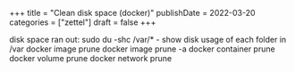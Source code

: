 +++
title = "Clean disk space (docker)"
publishDate = 2022-03-20
categories = ["zettel"]
draft = false
+++

disk space ran out:
   sudo du -shc /var/\*  - show disk usage of each folder in /var
   docker image prune
   docker image prune -a
   docker container prune
   docker volume prune
   docker network prune
